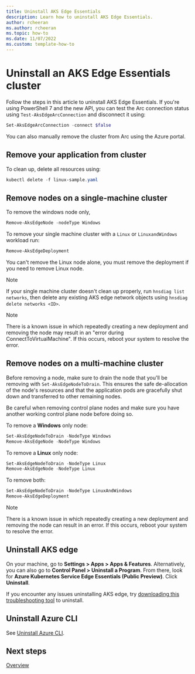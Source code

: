 ```yaml
---
title: Uninstall AKS Edge Essentials
description: Learn how to uninstall AKS Edge Essentials. 
author: rcheeran
ms.author: rcheeran
ms.topic: how-to
ms.date: 11/07/2022
ms.custom: template-how-to
---
```


# Uninstall an AKS Edge Essentials cluster

Follow the steps in this article to uninstall AKS Edge Essentials.
If you're using PowerShell 7 and the new API, you can test the Arc connection status using `Test-AksEdgeArcConnection` and disconnect it using:

```powershell
Set-AksEdgeArcConnection -connect $false
```

You can also manually remove the cluster from Arc using the Azure portal.

## Remove your application from cluster

To clean up, delete all resources using:

```powershell
kubectl delete -f linux-sample.yaml
```

## Remove nodes on a single-machine cluster

To remove the windows node only,

```powershell
Remove-AksEdgeNode -nodeType Windows
```

To remove your single machine cluster with a `Linux` or `LinuxandWindows` workload run:

```powershell
Remove-AksEdgeDeployment
```

You can't remove the Linux node alone, you must remove the deployment if you need to remove Linux node.

> [!NOTE]
> If your single machine cluster doesn't clean up properly, run `hnsdiag list networks`, then delete any existing AKS edge network objects using `hnsdiag delete networks <ID>`.

> [!NOTE]
> There is a known issue in which repeatedly creating a new deployment and removing the node may result in an "error during ConnectToVirtualMachine". If this occurs, reboot your system to resolve the error.

## Remove nodes on a multi-machine cluster

Before removing a node, make sure to drain the node that you'll be removing with `Set-AksEdgeNodeToDrain`. This ensures the safe de-allocation of the node's resources and that the application pods are gracefully shut down and transferred to other remaining nodes.

Be careful when removing control plane nodes and make sure you have another working control plane node before doing so.

To remove a **Windows** only node:

```powershell
Set-AksEdgeNodeToDrain -NodeType Windows
Remove-AksEdgeNode -NodeType Windows
```

To remove a **Linux** only node:

```powershell
Set-AksEdgeNodeToDrain -NodeType Linux
Remove-AksEdgeNode -NodeType Linux
```

To remove both:

```powershell
Set-AksEdgeNodeToDrain -NodeType LinuxAndWindows
Remove-AksEdgeDeployment
```

> [!NOTE]
> There is a known issue in which repeatedly creating a new deployment and removing the node can result in an error. If this occurs, reboot your system to resolve the error.

## Uninstall AKS edge

On your machine, go to **Settings > Apps > Apps & Features**. Alternatively, you can also go to **Control Panel > Uninstall a Program**. From there, look for **Azure Kubernetes Service Edge Essentials (Public Preview)**. Click **Uninstall**.

If you encounter any issues uninstalling AKS edge, try [downloading this troubleshooting tool](https://support.microsoft.com/topic/fix-problems-that-block-programs-from-being-installed-or-removed-cca7d1b6-65a9-3d98-426b-e9f927e1eb4d) to uninstall.

## Uninstall Azure CLI

See [Uninstall Azure CLI](/cli/azure/install-azure-cli-windows&tabs=azure-powershell#uninstall).

## Next steps

[Overview](aks-edge-overview.md)
